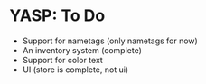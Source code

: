 # YASP: To Do
- Support for nametags (only nametags for now)
- An inventory system (complete)
- Support for color text
- UI (store is complete, not ui)
